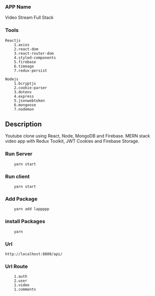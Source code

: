 ### APP Name

Video Stream Full Stack
### Tools
```
Reactjs
    1.axios
    2.react-dom
    3.react-router-dom
    4.styled-components
    5.firebase
    6.timeago
    7.redux-persist

Nodejs
    1.bcryptjs
    2.cookie-parser
    3.dotenv
    4.express
    5.jsonwebtoken
    6.mongoose
    7.nodemon
```

## Description

Youtube clone using React, Node, MongoDB and Firebase. MERN stack video app with Redux Toolkit, JWT Cookies and Firebase Storage. 


### Run Server
```
    yarn start
```
### Run client
```
    yarn start
```

### Add Package
```
    yarn add lappppp
```

### install Packages
```
    yarn
```
### Url 
```
http://localhost:8800/api/
```
### Url Route
```
    1.auth
    2.user
    1.video
    1.comments
```